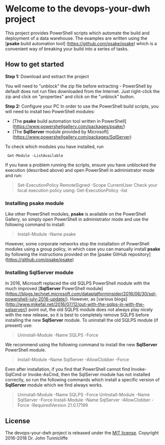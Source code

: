 # Welcome to the devops-your-dwh project
This project provides PowerShell scripts which automate the build and deployment of a data warehouse.  The examples are written using the [**psake** build automation tool] (https://github.com/psake/psake) which is a convenient way of breaking your build into a series of tasks.

## How to get started

**Step 1:** Download and extract the project

You will need to "unblock" the zip file before extracting - PowerShell by default does not run files downloaded from the Internet.
Just right-click the zip and click on "properties" and click on the "unblock" button.

**Step 2:** Configure your PC
In order to use the PowerShell build scripts, you will need to install two PowerShell modules:
* [The **psake** build automation tool written in PowerShell] (https://www.powershellgallery.com/packages/psake/)
* [The **SqlServer** module provided by Microsoft] (https://www.powershellgallery.com/packages/SqlServer)

To check which modules you have installed, run
```
 Get-Module -ListAvailable
```
If you have a problem running the scripts, ensure you have unblocked the execution (described above) and open PowerShell in administrator mode and run:
> Set-ExecutionPolicy RemoteSigned -Scope CurrentUser
Check your local execution policy using:
> Get-ExecutionPolicy -list


### Installing **psake** module
Like other PowerShell modules, **psake** is available on the PowerShell Gallery, so simply open PowerShell in administrator mode and use the following command to install: 
> Install-Module -Name psake

However, some corporate networks stop the installation of PowerShell modules using a group policy, in which case you can manually install **psake** by following the instructions provided on the [psake GitHub repository] (https://github.com/psake/psake)

### Installing **SqlServer** module
In 2016, Microsoft replaced the old SQLPS PowerShell module with the much improved [**SqlServer** PowerShell module] (https://blogs.technet.microsoft.com/dataplatforminsider/2016/06/30/sql-powershell-july-2016-update/).  However, as [various blogs] (http://www.mikefal.net/2016/07/12/out-with-the-sqlps-in-with-the-sqlserver/) point out, the old SQLPS module does not always play nicely with the new release, so it is best to completely remove SQLPS before installing the new **SqlServer** module.   To uninstall the old SQLPS module (if present) use:

> Uninstall-Module -Name SQLPS -Force 

We recommend using the following command to install the new **SqlServer** PowerShell module.
> Install-Module -Name SqlServer -AllowClobber -Force 	

Even after installation, if you find that PowerShell cannot find Invoke-SqlCmd or Invoke-AsCmd, then the SqlServer module has not installed correctly, so run the following commands which install a specific version of **SqlServer** module which we find always works.

> Uninstall-Module -Name SQLPS -Force 
> UnInstall-Module -Name SqlServer -Force
> Install-Module -Name SqlServer -AllowClobber -Force -RequiredVersion 21.0.17199  


## License

The devops-your-dwh project is released under the [MIT license](http://www.opensource.org/licenses/MIT).
Copyright 2016-2018 Dr. John Tunnicliffe
